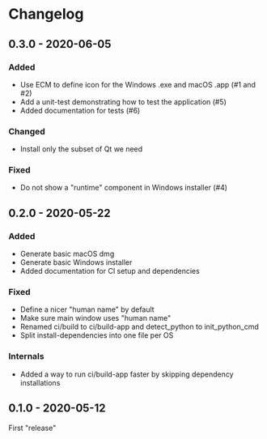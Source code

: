 # Changelog

## 0.3.0 - 2020-06-05

### Added

- Use ECM to define icon for the Windows .exe and macOS .app (#1 and #2)
- Add a unit-test demonstrating how to test the application (#5)
- Added documentation for tests (#6)

### Changed

- Install only the subset of Qt we need

### Fixed

- Do not show a "runtime" component in Windows installer (#4)

## 0.2.0 - 2020-05-22

### Added

- Generate basic macOS dmg
- Generate basic Windows installer
- Added documentation for CI setup and dependencies

### Fixed

- Define a nicer "human name" by default
- Make sure main window uses "human name"
- Renamed ci/build to ci/build-app and detect_python to init_python_cmd
- Split install-dependencies into one file per OS

### Internals

- Added a way to run ci/build-app faster by skipping dependency installations

## 0.1.0 - 2020-05-12

First "release"
